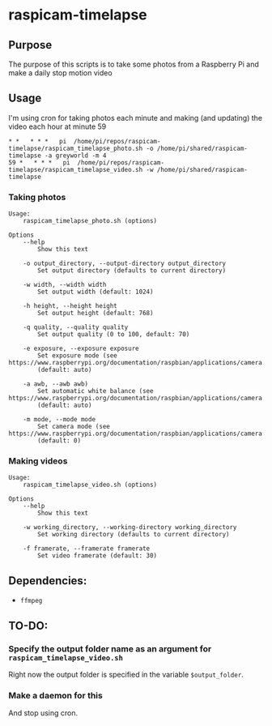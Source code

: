 # raspicam-timelapse

## Purpose
The purpose of this scripts is to take some photos from a Raspberry Pi and make a daily stop motion video

## Usage

I'm using cron for taking photos each minute and making (and updating) the video each hour at minute 59

```
* *   * * *   pi  /home/pi/repos/raspicam-timelapse/raspicam_timelapse_photo.sh -o /home/pi/shared/raspicam-timelapse -a greyworld -m 4
59 *   * * *   pi  /home/pi/repos/raspicam-timelapse/raspicam_timelapse_video.sh -w /home/pi/shared/raspicam-timelapse
```

### Taking photos

```
Usage: 
    raspicam_timelapse_photo.sh (options)

Options 
    --help
        Show this text         

    -o output_directory, --output-directory output_directory
        Set output directory (defaults to current directory)
    
    -w width, --width width
        Set output width (default: 1024)

    -h height, --height height
        Set output height (default: 768)
            
    -q quality, --quality quality
        Set output quality (0 to 100, default: 70)

    -e exposure, --exposure exposure
        Set exposure mode (see https://www.raspberrypi.org/documentation/raspbian/applications/camera.md)
        (default: auto)

    -a awb, --awb awb)
        Set automatic white balance (see https://www.raspberrypi.org/documentation/raspbian/applications/camera.md)
        (default: auto)

    -m mode, --mode mode
        Set camera mode (see https://www.raspberrypi.org/documentation/raspbian/applications/camera.md)
        (default: 0)
```

### Making videos

```
Usage: 
    raspicam_timelapse_video.sh (options)

Options 
    --help
        Show this text         

    -w working_directory, --working-directory working_directory
        Set working directory (defaults to current directory)
    
    -f framerate, --framerate framerate
        Set video framerate (default: 30)
```

## Dependencies:

* `ffmpeg`

## TO-DO:

### Specify the output folder name as an argument for `raspicam_timelapse_video.sh`
Right now the output folder is specified in the variable `$output_folder`.

### Make a daemon for this
And stop using cron.